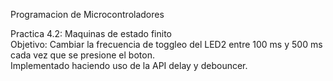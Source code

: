 Programacion de Microcontroladores

Practica 4.2: Maquinas de estado finito <br />
Objetivo: Cambiar la frecuencia de toggleo del LED2 entre 100 ms y 500 ms cada vez que se presione el boton. <br />
Implementado haciendo uso de la API delay y debouncer.
